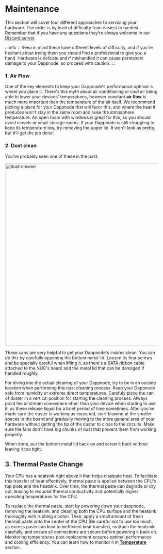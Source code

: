 # Maintenance

This section will cover four different approaches to servicing your hardware. The order is by level of difficulty from easiest to hardest. Remember that if you have any questions they're always welcome in our [Discord server](https://discord.gg/dappnode).

:::info
💡 Keep in mind these have different levels of difficulty, and if you're hesitant about trying them you should find a professional to give you a hand. Hardware is delicate and if mishandled it can cause permanent damage to your Dappnode, so proceed with caution.
:::

### 1. Air Flow

One of the key elements to keep your Dappnode's performance optimal is where you place it. There's this myth about air conditioning or cool air being able to lower your devices' temperatures, however constant **air flow** is much more important than the temperature of the air itself. We recommend picking a place for your Dappnode that will favor this, and where the heat it produces won't stay in the same room and raise the atmosphere temperature. An open room with windows is great for this, so you should avoid closets or small storage rooms. If your Dappnode is still struggling to keep its temperature low, try removing the upper lid. It won't look as pretty, but it'll get the job done!

### 2. Dust clean

You've probably seen one of these in the past:

<img src="https://github.com/dappnode/DAppNodeDocs/assets/75956027/36cdf8fa-e012-40ec-ac6a-d0c8fb5b3abc" alt="dust-cleaner"  width="600" />

These cans are very helpful to get your Dappnode's insides clean. You can do this by carefully oppening the bottom metal lid. Loosen its four screws and be specially careful when lifting it, as there's a SATA ribbon cable attached to the NUC's board and the metal lid that can be damaged if handled roughly.

For diving into the actual cleaning of your Dappnode, try to be in an outside location when performing this dust cleaning process. Keep your Dappnode safe from humidity or extreme direct temperatures. Carefuly place the can of duster in a vertical position for starting the cleaning process. Always point the airstream somewhere other than your device when starting to use it, as these release liquid for a brief period of time sometimes. After you've made sure the duster is working as expected, start blowing at the smaller spaces in the board and gradually moving to the more general area of your hardware without getting the tip of the duster to close to the circuits. Make sure the fans don't have big chunks of dust that prevent them from working properly.

When done, put the bottom metal lid back on and screw it back without leaving it too tight.

## 3. Thermal Paste Change

Your CPU has a heatsink right above it that helps dissipate heat. To facilitate this transfer of heat effectively, thermal paste is applied between the CPU's top plate and the heatsink. Over time, the thermal paste can degrade or dry out, leading to reduced thermal conductivity and potentially higher operating temperatures for the CPU.

To replace the thermal paste, start by powering down your dappnode, removing the heatsink, and cleaning both the CPU surface and the heatsink thoroughly with rubbing alcohol. Then, apply a small amount of fresh thermal paste onto the center of the CPU (Be careful not to use too much, as excess paste can lead to inefficient heat transfer), reattach the heatsink carefully, and ensure all connections are secure before powering it back on. Monitoring temperatures post-replacement ensures optimal performance and cooling efficiency. You can learn how to monitor it in [**Temperature**](/docs/user/hardware/temperature) section.
